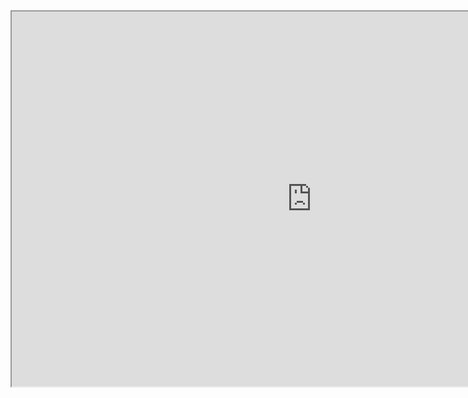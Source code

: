 <iframe src="https://i.simmer.io/@Soggylithe/test-iframe" style="width:960px;height:600px"></iframe>